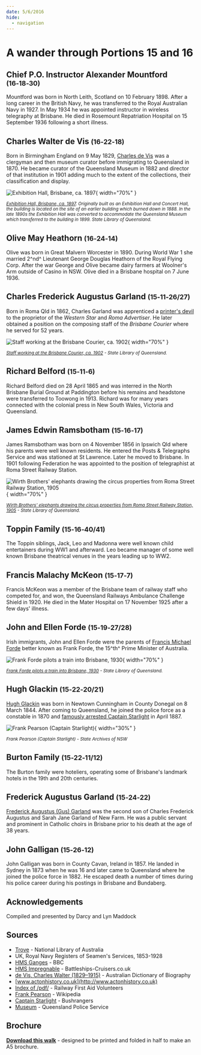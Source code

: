 ```yaml
---
date: 5/6/2016
hide:
  - navigation
---
```


# A wander through Portions 15 and 16  

<!--
--8<-- "snippets/originally-a-guided-tour.md"
-->

<!--
Introduction

???+ directions "Directions" 

    Starting point
    Walking directions to first headstone... is the grave of...
    
    ![](../assets/404.png){ width="15%" }
-->

## Chief P.O. Instructor Alexander Mountford <small>(16‑18‑30)</small>

Mountford was born in North Leith, Scotland on 10 February 1898. After a long career in the British Navy, he was transferred to the Royal Australian Navy in 1927. In May 1934 he was appointed instructor in wireless telegraphy at Brisbane. He died in Rosemount Repatriation Hospital on 15 September 1936 following a short illness.

<!--
??? directions "Directions" 

    Walking directions to next headstone... is the grave of...
    
    ![](../assets/404.png){ width="15%" }
-->

## Charles Walter de Vis <small>(16‑22‑18)</small>

Born in Birmingham England on 9 May 1829, [Charles de Vis](https://adb.anu.edu.au/biography/de-vis-charles-walter-3406) was a clergyman and then museum curator before immigrating to Queensland in 1870. He became curator of the Queensland Museum in 1882 and director of that institution in 1901 adding much to the extent of the collections, their classification and display.

![Exhibition Hall, Brisbane, ca. 1897](../assets/exhibition-hall-1897.jpg){ width="70%" }

*<small>[Exhibition Hall, Brisbane, ca. 1897](http://onesearch.slq.qld.gov.au/permalink/f/1upgmng/slq_alma21219199540002061). Originally built as an Exhibition Hall and Concert Hall, the building is located on the site of an earlier building which burned down in 1888. In the late 1890s the Exhibition Hall was converted to accommodate the Queensland Museum which transferred to the building in 1899. State Library of Queensland.</small>*

## Olive May Heathorn <small>(16‑24‑14)</small>

Olive was born in Great Malvern Worcester in 1890. During World War 1 she married 2^nd^ Lieutenant George Douglas Heathorn of the Royal Flying Corp. After the war George and Olive became dairy farmers at Woolner's Arm outside of Casino in NSW. Olive died in a Brisbane hospital on 7 June 1936.

## Charles Frederick Augustus Garland <small>(15‑11‑26/27)</small>

Born in Roma Qld in 1862, Charles Garland was apprenticed a [printer's devil](https://en.wikipedia.org/wiki/Printer%27s_devil) to the proprietor of the *Western Star* and *Roma Advertiser*. He later obtained a position on the composing staff of the *Brisbane Courier* where he served for 52 years.

![Staff working at the Brisbane Courier, ca. 1902](../assets/brisbane-courier-staff-1902.jpg){ width="70%" }

*<small>[Staff working at the Brisbane Courier, ca. 1902](http://onesearch.slq.qld.gov.au/permalink/f/1upgmng/slq_alma21220275530002061) - State Library of Queensland.</small>*

## Richard Belford <small>(15‑11‑6)</small>

Richard Belford died on 28 April 1865 and was interred in the North Brisbane Burial Ground at Paddington before his remains and headstone were transferred to Toowong in 1913. Richard was for many years connected with the colonial press in New South Wales, Victoria and Queensland.

## James Edwin Ramsbotham <small>(15‑16‑17)</small>

James Ramsbotham was born on 4 November 1856 in Ipswich Qld where his parents were well known residents. He entered the Posts & Telegraphs Service and was stationed at St Lawrence. Later he moved to Brisbane. In 1901 following Federation he was appointed to the position of telegraphist at Roma Street Railway Station.

![Wirth Brothers' elephants drawing the circus properties from Roma Street Railway Station, 1905](../assets/roma-street-railway-station-1905.jpg){ width="70%" }

*<small>[Wirth Brothers' elephants drawing the circus properties from Roma Street Railway Station, 1905](http://onesearch.slq.qld.gov.au/permalink/f/1upgmng/slq_digitool88516) - State Library of Queensland.</small>*

## Toppin Family <small>(15‑16‑40/41)</small>

The Toppin siblings, Jack, Leo and Madonna were well known child entertainers during WW1 and afterward. Leo became manager of some well known Brisbane theatrical venues in the years leading up to WW2.

## Francis Malachy McKeon <small>(15‑17‑7)</small>

Francis McKeon was a member of the Brisbane team of railway staff who competed for, and won, the Queensland Railways Ambulance Challenge Shield in 1920. He died in the Mater Hospital on 17 November 1925 after a few days' illness.

## John and Ellen Forde <small>(15‑19‑27/28)</small>

Irish immigrants, John and Ellen Forde were the parents of [Francis Michael Forde](https://adb.anu.edu.au/biography/forde-francis-michael-frank-12504) better known as Frank Forde, the 15^th^ Prime Minister of Australia.

![Frank Forde pilots a train into Brisbane, 1930](../assets/frank-forde-pilots-train.jpg){ width="70%" }

*<small>[Frank Forde pilots a train into Brisbane, 1930](http://onesearch.slq.qld.gov.au/permalink/f/1upgmng/slq_digitool42043) - State Library of Queensland.</small>*


## Hugh Glackin <small>(15‑22‑20/21)</small>

[Hugh Glackin](https://trove.nla.gov.au/newspaper/article/219446603) was born in Newtown Cunningham in County Donegal on 8 March 1844. After coming to Queensland, he joined the police force as a constable in 1870 and [famously arrested Captain Starlight](https://trove.nla.gov.au/newspaper/article/181459438) in April 1887. 

![Frank Pearson (Captain Starlight)](../assets/frank-pearson-captain-starlight.jpg){ width="30%" }

*<small>Frank Pearson (Captain Starlight) - State Archives of NSW</small>*


## Burton Family <small>(15‑22‑11/12)</small>

The Burton family were hoteliers, operating some of Brisbane's landmark hotels in the 19th and 20th centuries.

## Frederick Augustus Garland <small>(15‑24‑22)</small>

[Frederick Augustus (Gus) Garland](https://trove.nla.gov.au/newspaper/article/181193037) was the second son of Charles Frederick Augustus and Sarah Jane Garland of New Farm. He was a public servant and prominent in Catholic choirs in Brisbane prior to his death at the age of 38 years.

## John Galligan <small>(15‑26‑12)</small>

John Galligan was born in County Cavan, Ireland in 1857. He landed in Sydney in 1873 when he was 16 and later came to Queensland where he joined the police force in 1882. He escaped death a number of times during his police career during his postings in Brisbane and Bundaberg.


## Acknowledgements

Compiled and presented by Darcy and Lyn Maddock

## Sources

- [Trove](https://trove.nla.gov.au) - National Library of Australia
- UK, Royal Navy Registers of Seamen's Services, 1853-1928 
- [HMS Ganges](https://www.bbc.co.uk/suffolk/content/articles/2009/08/17/hms_ganges_campaign_lw_feature.shtml) - BBC
- [HMS Impregnable](https://www.battleships-cruisers.co.uk/hms_impregnable.htm) - Battleships-Cruisers.co.uk
- [de Vis, Charles Walter (1829–1915)](https://adb.anu.edu.au/biography/de-vis-charles-walter-3406) - Australian Dictionary of Biography
- [www.actonhistory.co.uk](http://www.actonhistory.co.uk) 
- [Index of /pdf/](https://www.railwayfirstaidvolunteers.org.au/pdf/) - Railway First Aid Volunteers 
- [Frank Pearson](https://en.wikipedia.org/wiki/Frank_Pearson) - Wikipedia
- [Captain Starlight](http://bushrangersau.blogspot.com.au/2011/02/captain-starlight.html) - Bushrangers
- [Museum](https://www.police.qld.gov.au/museum) - Queensland Police Service

<div class="noprint" markdown="1">

## Brochure

**[Download this walk](../assets/guides/portion15-and-16.pdf)** - designed to be printed and folded in half to make an A5 brochure.

</div>
